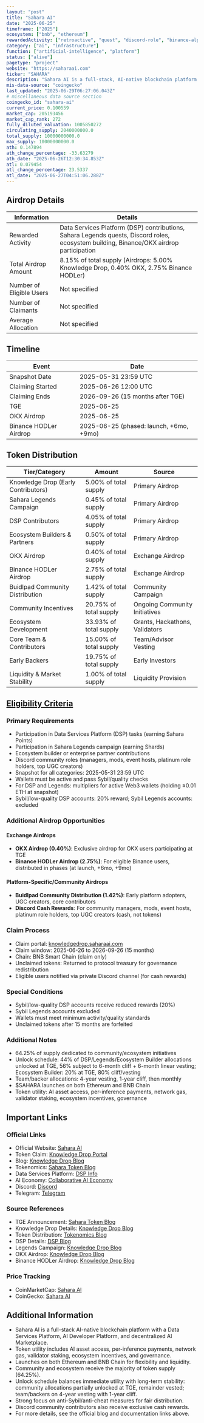 ```yaml
---
layout: "post"
title: "Sahara AI"
date: "2025-06-25"
timeframe: ["2025"]
ecosystem: ["bnb", "ethereum"]
rewardedActivity: ["retroactive", "quest", "discord-role", "binance-alpha", "okx-alpha"]
category: ["ai", "infrastructure"]
function: ["artificial-intelligence", "platform"]
status: ["alive"]
pagetype: "project"
website: "https://saharaai.com"
ticker: "SAHARA"
description: "Sahara AI is a full-stack, AI-native blockchain platform enabling anyone to create, contribute to, and monetize AI development, with a focus on accessibility, equity, and open collaboration."
mis-data-source: "coingecko"
last_updated: "2025-06-29T06:27:06.043Z"
# miscellaneous data source section
coingecko_id: "sahara-ai"
current_price: 0.100559
market_cap: 205193456
market_cap_rank: 272
fully_diluted_valuation: 1005850272
circulating_supply: 2040000000.0
total_supply: 10000000000.0
max_supply: 10000000000.0
ath: 0.147894
ath_change_percentage: -33.63279
ath_date: "2025-06-26T12:30:34.853Z"
atl: 0.079454
atl_change_percentage: 23.5337
atl_date: "2025-06-27T04:51:06.288Z"
---
```


## Airdrop Details

| Information              | Details                                                                 |
| ------------------------ | ----------------------------------------------------------------------- |
| Rewarded Activity        | Data Services Platform (DSP) contributions, Sahara Legends quests, Discord roles, ecosystem building, Binance/OKX airdrop participation |
| Total Airdrop Amount     | 8.15% of total supply (Airdrops: 5.00% Knowledge Drop, 0.40% OKX, 2.75% Binance HODLer) |
| Number of Eligible Users | Not specified                                                           |
| Number of Claimants      | Not specified                                                           |
| Average Allocation       | Not specified                                                           |

## Timeline

| Event               | Date                        |
| ------------------- | --------------------------- |
| Snapshot Date       | 2025-05-31 23:59 UTC        |
| Claiming Started    | 2025-06-26 12:00 UTC        |
| Claiming Ends       | 2026-09-26 (15 months after TGE) |
| TGE                 | 2025-06-25                  |
| OKX Airdrop         | 2025-06-25                  |
| Binance HODLer Airdrop | 2025-06-25 (phased: launch, +6mo, +9mo) |

## Token Distribution

| Tier/Category                    | Amount                | Source                        |
| -------------------------------- | --------------------- | ----------------------------- |
| Knowledge Drop (Early Contributors) | 5.00% of total supply | Primary Airdrop               |
| Sahara Legends Campaign          | 0.45% of total supply | Primary Airdrop               |
| DSP Contributors                 | 4.05% of total supply | Primary Airdrop               |
| Ecosystem Builders & Partners    | 0.50% of total supply | Primary Airdrop               |
| OKX Airdrop                      | 0.40% of total supply | Exchange Airdrop              |
| Binance HODLer Airdrop           | 2.75% of total supply | Exchange Airdrop              |
| Buidlpad Community Distribution  | 1.42% of total supply | Community Campaign            |
| Community Incentives             | 20.75% of total supply| Ongoing Community Initiatives |
| Ecosystem Development            | 33.93% of total supply| Grants, Hackathons, Validators|
| Core Team & Contributors         | 15.00% of total supply| Team/Advisor Vesting          |
| Early Backers                    | 19.75% of total supply| Early Investors               |
| Liquidity & Market Stability     | 1.00% of total supply | Liquidity Provision           |

## [Eligibility Criteria](https://saharaai.com/blog/knowledge-drop)

### Primary Requirements

- Participation in Data Services Platform (DSP) tasks (earning Sahara Points)
- Participation in Sahara Legends campaign (earning Shards)
- Ecosystem builder or enterprise partner contributions
- Discord community roles (managers, mods, event hosts, platinum role holders, top UGC creators)
- Snapshot for all categories: 2025-05-31 23:59 UTC
- Wallets must be active and pass Sybil/quality checks
- For DSP and Legends: multipliers for active Web3 wallets (holding ≥0.01 ETH at snapshot)
- Sybil/low-quality DSP accounts: 20% reward; Sybil Legends accounts: excluded

### Additional Airdrop Opportunities

#### Exchange Airdrops
- **OKX Airdrop (0.40%)**: Exclusive airdrop for OKX users participating at TGE
- **Binance HODLer Airdrop (2.75%)**: For eligible Binance users, distributed in phases (at launch, +6mo, +9mo)

#### Platform-Specific/Community Airdrops
- **Buidlpad Community Distribution (1.42%)**: Early platform adopters, UGC creators, core contributors
- **Discord Cash Rewards**: For community managers, mods, event hosts, platinum role holders, top UGC creators (cash, not tokens)

### Claim Process

- Claim portal: [knowledgedrop.saharaai.com]()
- Claim window: 2025-06-26 to 2026-09-26 (15 months)
- Chain: BNB Smart Chain (claim only)
- Unclaimed tokens: Returned to protocol treasury for governance redistribution
- Eligible users notified via private Discord channel (for cash rewards)

### Special Conditions

- Sybil/low-quality DSP accounts receive reduced rewards (20%)
- Sybil Legends accounts excluded
- Wallets must meet minimum activity/quality standards
- Unclaimed tokens after 15 months are forfeited

### Additional Notes

- 64.25% of supply dedicated to community/ecosystem initiatives
- Unlock schedule: 44% of DSP/Legends/Ecosystem Builder allocations unlocked at TGE, 56% subject to 6-month cliff + 6-month linear vesting; Ecosystem Builder: 20% at TGE, 80% cliff/vesting
- Team/backer allocations: 4-year vesting, 1-year cliff, then monthly
- $SAHARA launches on both Ethereum and BNB Chain
- Token utility: AI asset access, per-inference payments, network gas, validator staking, ecosystem incentives, governance

## Important Links

### Official Links

- Official Website: [Sahara AI](https://saharaai.com)
- Token Claim: [Knowledge Drop Portal](http://knowledgedrop.saharaai.com/)
- Blog: [Knowledge Drop Blog](https://saharaai.com/blog/knowledge-drop)
- Tokenomics: [Sahara Token Blog](https://saharaai.com/blog/sahara-token)
- Data Services Platform: [DSP Info](https://saharalabs.ai/blog/ai-data-collection-and-labeling)
- AI Economy: [Collaborative AI Economy](https://saharalabs.ai/blog/collaborative-ai-economy)
- Discord: [Discord](https://discord.gg/sahara-ai)
- Telegram: [Telegram](https://t.me/saharaaiofficial)

### Source References

- TGE Announcement: [Sahara Token Blog](https://saharaai.com/blog/sahara-token)
- Knowledge Drop Details: [Knowledge Drop Blog](https://saharaai.com/blog/knowledge-drop)
- Token Distribution: [Tokenomics Blog](https://saharaai.com/blog/sahara-token)
- DSP Details: [DSP Blog](https://saharalabs.ai/blog/ai-data-collection-and-labeling)
- Legends Campaign: [Knowledge Drop Blog](https://saharaai.com/blog/knowledge-drop)
- OKX Airdrop: [Knowledge Drop Blog](https://saharaai.com/blog/knowledge-drop)
- Binance HODLer Airdrop: [Knowledge Drop Blog](https://saharaai.com/blog/knowledge-drop)

### Price Tracking

- CoinMarketCap: [Sahara AI](https://coinmarketcap.com/currencies/sahara-ai/)
- CoinGecko: [Sahara AI](https://www.coingecko.com/en/coins/sahara-ai)

## Additional Information

- Sahara AI is a full-stack AI-native blockchain platform with a Data Services Platform, AI Developer Platform, and decentralized AI Marketplace.
- Token utility includes AI asset access, per-inference payments, network gas, validator staking, ecosystem incentives, and governance.
- Launches on both Ethereum and BNB Chain for flexibility and liquidity.
- Community and ecosystem receive the majority of token supply (64.25%).
- Unlock schedule balances immediate utility with long-term stability: community allocations partially unlocked at TGE, remainder vested; team/backers on 4-year vesting with 1-year cliff.
- Strong focus on anti-Sybil/anti-cheat measures for fair distribution.
- Discord community contributors also receive exclusive cash rewards.
- For more details, see the official blog and documentation links above.